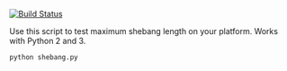 [![Build Status](https://travis-ci.org/boronine/shebang-test.svg?branch=master)](https://travis-ci.org/boronine/shebang-test)

Use this script to test maximum shebang length on your platform. Works with Python 2 and 3.

```bash
python shebang.py
```
